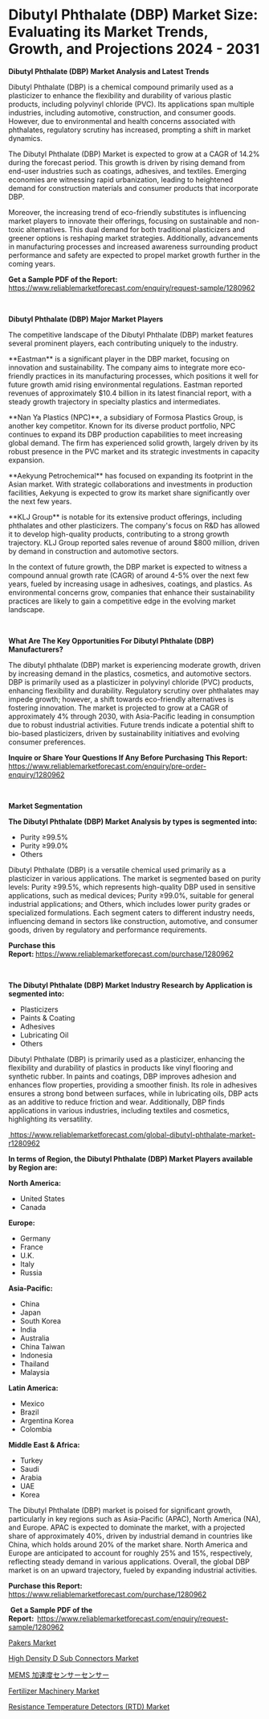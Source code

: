 <p><h1>Dibutyl Phthalate (DBP) Market Size: Evaluating its Market Trends, Growth, and Projections 2024 - 2031</h1></p><p><strong>Dibutyl Phthalate (DBP) Market Analysis and Latest Trends</strong></p>
<p><p>Dibutyl Phthalate (DBP) is a chemical compound primarily used as a plasticizer to enhance the flexibility and durability of various plastic products, including polyvinyl chloride (PVC). Its applications span multiple industries, including automotive, construction, and consumer goods. However, due to environmental and health concerns associated with phthalates, regulatory scrutiny has increased, prompting a shift in market dynamics.</p><p>The Dibutyl Phthalate (DBP) Market is expected to grow at a CAGR of 14.2% during the forecast period. This growth is driven by rising demand from end-user industries such as coatings, adhesives, and textiles. Emerging economies are witnessing rapid urbanization, leading to heightened demand for construction materials and consumer products that incorporate DBP. </p><p>Moreover, the increasing trend of eco-friendly substitutes is influencing market players to innovate their offerings, focusing on sustainable and non-toxic alternatives. This dual demand for both traditional plasticizers and greener options is reshaping market strategies. Additionally, advancements in manufacturing processes and increased awareness surrounding product performance and safety are expected to propel market growth further in the coming years.</p></p>
<p><strong>Get a Sample PDF of the Report:&nbsp;</strong> <a href="https://www.reliablemarketforecast.com/enquiry/request-sample/1280962?utm_campaign=1082&utm_medium=2&utm_source=Github&utm_content=ia&utm_term=30092024&utm_id=dibutyl-phthalate-dbp">https://www.reliablemarketforecast.com/enquiry/request-sample/1280962</a></p>
<p>&nbsp;</p>
<p><strong>Dibutyl Phthalate (DBP) Major Market Players</strong></p>
<p><p>The competitive landscape of the Dibutyl Phthalate (DBP) market features several prominent players, each contributing uniquely to the industry. </p><p>**Eastman** is a significant player in the DBP market, focusing on innovation and sustainability. The company aims to integrate more eco-friendly practices in its manufacturing processes, which positions it well for future growth amid rising environmental regulations. Eastman reported revenues of approximately $10.4 billion in its latest financial report, with a steady growth trajectory in specialty plastics and intermediates.</p><p>**Nan Ya Plastics (NPC)**, a subsidiary of Formosa Plastics Group, is another key competitor. Known for its diverse product portfolio, NPC continues to expand its DBP production capabilities to meet increasing global demand. The firm has experienced solid growth, largely driven by its robust presence in the PVC market and its strategic investments in capacity expansion.</p><p>**Aekyung Petrochemical** has focused on expanding its footprint in the Asian market. With strategic collaborations and investments in production facilities, Aekyung is expected to grow its market share significantly over the next few years. </p><p>**KLJ Group** is notable for its extensive product offerings, including phthalates and other plasticizers. The company's focus on R&D has allowed it to develop high-quality products, contributing to a strong growth trajectory. KLJ Group reported sales revenue of around $800 million, driven by demand in construction and automotive sectors.</p><p>In the context of future growth, the DBP market is expected to witness a compound annual growth rate (CAGR) of around 4-5% over the next few years, fueled by increasing usage in adhesives, coatings, and plastics. As environmental concerns grow, companies that enhance their sustainability practices are likely to gain a competitive edge in the evolving market landscape.</p></p>
<p>&nbsp;</p>
<p><strong>What Are The Key Opportunities For Dibutyl Phthalate (DBP) Manufacturers?</strong></p>
<p><p>The dibutyl phthalate (DBP) market is experiencing moderate growth, driven by increasing demand in the plastics, cosmetics, and automotive sectors. DBP is primarily used as a plasticizer in polyvinyl chloride (PVC) products, enhancing flexibility and durability. Regulatory scrutiny over phthalates may impede growth; however, a shift towards eco-friendly alternatives is fostering innovation. The market is projected to grow at a CAGR of approximately 4% through 2030, with Asia-Pacific leading in consumption due to robust industrial activities. Future trends indicate a potential shift to bio-based plasticizers, driven by sustainability initiatives and evolving consumer preferences.</p></p>
<p><strong>Inquire or Share Your Questions If Any Before Purchasing This Report:</strong> <a href="https://www.reliablemarketforecast.com/enquiry/pre-order-enquiry/1280962?utm_campaign=1082&utm_medium=2&utm_source=Github&utm_content=ia&utm_term=30092024&utm_id=dibutyl-phthalate-dbp">https://www.reliablemarketforecast.com/enquiry/pre-order-enquiry/1280962</a></p>
<p>&nbsp;</p>
<p><strong>Market Segmentation</strong></p>
<p><strong>The Dibutyl Phthalate (DBP) Market Analysis by types is segmented into:</strong></p>
<p><ul><li>Purity ≥99.5%</li><li>Purity ≥99.0%</li><li>Others</li></ul></p>
<p><p>Dibutyl Phthalate (DBP) is a versatile chemical used primarily as a plasticizer in various applications. The market is segmented based on purity levels: Purity ≥99.5%, which represents high-quality DBP used in sensitive applications, such as medical devices; Purity ≥99.0%, suitable for general industrial applications; and Others, which includes lower purity grades or specialized formulations. Each segment caters to different industry needs, influencing demand in sectors like construction, automotive, and consumer goods, driven by regulatory and performance requirements.</p></p>
<p><strong>Purchase this Report:&nbsp;</strong><a href="https://www.reliablemarketforecast.com/purchase/1280962?utm_campaign=1082&utm_medium=2&utm_source=Github&utm_content=ia&utm_term=30092024&utm_id=dibutyl-phthalate-dbp">https://www.reliablemarketforecast.com/purchase/1280962</a></p>
<p>&nbsp;</p>
<p><strong>The Dibutyl Phthalate (DBP) Market Industry Research by Application is segmented into:</strong></p>
<p><ul><li>Plasticizers</li><li>Paints & Coating</li><li>Adhesives</li><li>Lubricating Oil</li><li>Others</li></ul></p>
<p><p>Dibutyl Phthalate (DBP) is primarily used as a plasticizer, enhancing the flexibility and durability of plastics in products like vinyl flooring and synthetic rubber. In paints and coatings, DBP improves adhesion and enhances flow properties, providing a smoother finish. Its role in adhesives ensures a strong bond between surfaces, while in lubricating oils, DBP acts as an additive to reduce friction and wear. Additionally, DBP finds applications in various industries, including textiles and cosmetics, highlighting its versatility.</p></p>
<p><a href="https://www.reliablemarketforecast.com/global-dibutyl-phthalate-market-r1280962?utm_campaign=1082&utm_medium=2&utm_source=Github&utm_content=ia&utm_term=30092024&utm_id=dibutyl-phthalate-dbp">&nbsp;https://www.reliablemarketforecast.com/global-dibutyl-phthalate-market-r1280962</a></p>
<p><strong>In terms of Region, the Dibutyl Phthalate (DBP) Market Players available by Region are:</strong></p>
<p>
    <p> <strong> North America: </strong>
        <ul>
            <li>United States</li>
            <li>Canada</li>
        </ul>
        </p> 
    <p> <strong> Europe: </strong>
        <ul>
            <li>Germany</li>
            <li>France</li>
            <li>U.K.</li>
            <li>Italy</li>
            <li>Russia</li>
        </ul>
        </p> 
    <p> <strong> Asia-Pacific: </strong>
        <ul>
            <li>China</li>
            <li>Japan</li>
            <li>South Korea</li>
            <li>India</li>
            <li>Australia</li>
            <li>China Taiwan</li>
            <li>Indonesia</li>
            <li>Thailand</li>
            <li>Malaysia</li>
        </ul>
        </p> 
    <p> <strong> Latin America: </strong>
        <ul>
            <li>Mexico</li>
            <li>Brazil</li>
            <li>Argentina Korea</li>
            <li>Colombia</li>
        </ul>
        </p> 
    <p> <strong> Middle East & Africa: </strong>
        <ul>
            <li>Turkey</li>
            <li>Saudi</li>
            <li>Arabia</li>
            <li>UAE</li>
            <li>Korea</li>
        </ul>
    </p>
    </p>
<p><p>The Dibutyl Phthalate (DBP) market is poised for significant growth, particularly in key regions such as Asia-Pacific (APAC), North America (NA), and Europe. APAC is expected to dominate the market, with a projected share of approximately 40%, driven by industrial demand in countries like China, which holds around 20% of the market share. North America and Europe are anticipated to account for roughly 25% and 15%, respectively, reflecting steady demand in various applications. Overall, the global DBP market is on an upward trajectory, fueled by expanding industrial activities.</p></p>
<p><strong>Purchase this Report: </strong><a href="https://www.reliablemarketforecast.com/purchase/1280962?utm_campaign=1082&utm_medium=2&utm_source=Github&utm_content=ia&utm_term=30092024&utm_id=dibutyl-phthalate-dbp">https://www.reliablemarketforecast.com/purchase/1280962</a></p>
<p>&nbsp;<strong>Get a Sample PDF of the Report:&nbsp;&nbsp;</strong><a href="https://www.reliablemarketforecast.com/enquiry/request-sample/1280962?utm_campaign=1082&utm_medium=2&utm_source=Github&utm_content=ia&utm_term=30092024&utm_id=dibutyl-phthalate-dbp">https://www.reliablemarketforecast.com/enquiry/request-sample/1280962</a></p>
<p><strong></strong></p>
<p><p><a href="https://www.linkedin.com/pulse/pakers-market-size-growth-trends-industry-analysis-type-igcvf?utm_campaign=1082&utm_medium=2&utm_source=Github&utm_content=ia&utm_term=30092024&utm_id=dibutyl-phthalate-dbp">Pakers Market</a></p><p><a href="https://issuu.com/reportprime-2/docs/high-density-d-sub-connectors-marke_1553354f378dd4?utm_campaign=1082&utm_medium=2&utm_source=Github&utm_content=ia&utm_term=30092024&utm_id=dibutyl-phthalate-dbp">High Density D Sub Connectors Market</a></p><p><a href="https://github.com/lababdou/Market-Research-Report-List-6/blob/main/725878216090.md?utm_campaign=1082&utm_medium=2&utm_source=Github&utm_content=ia&utm_term=30092024&utm_id=dibutyl-phthalate-dbp">MEMS 加速度センサーセンサー</a></p><p><a href="https://www.linkedin.com/pulse/fertilizer-machinery-market-global-insights-sales-trends-qfhgf?utm_campaign=1082&utm_medium=2&utm_source=Github&utm_content=ia&utm_term=30092024&utm_id=dibutyl-phthalate-dbp">Fertilizer Machinery Market</a></p><p><a href="https://github.com/DorinaOsmani364/Market-Research-Report-List-1/blob/main/resistance-temperature-detectors-rtd-market.md?utm_campaign=1082&utm_medium=2&utm_source=Github&utm_content=ia&utm_term=30092024&utm_id=dibutyl-phthalate-dbp">Resistance Temperature Detectors (RTD) Market</a></p></p>